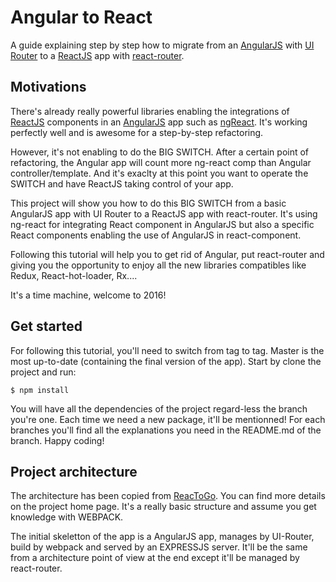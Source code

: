 # Angular to React
A guide explaining step by step how to migrate from an [AngularJS](https://angularjs.org/) with [UI Router](https://github.com/angular-ui/ui-router) to a [ReactJS](https://facebook.github.io/react/) app with [react-router](https://github.com/reactjs/react-router).

## Motivations
There's already really powerful libraries enabling the integrations of [ReactJS](https://facebook.github.io/react/) components in an [AngularJS](https://angularjs.org/) app such as [ngReact](https://github.com/ngReact/ngReact). It's working perfectly well and is awesome for a step-by-step refactoring.

However, it's not enabling to do the BIG SWITCH. After a certain point of refactoring, the Angular app will count more ng-react comp than Angular controller/template. And it's exaclty at this point you want to operate the SWITCH and have ReactJS taking control of your app.

This project will show you how to do this BIG SWITCH from a basic AngularJS app with UI Router to a ReactJS app with react-router. It's using ng-react for integrating React component in AngularJS but also a specific React components enabling the use of AngularJS in react-component.

Following this tutorial will help you to get rid of Angular, put react-router and giving you the opportunity to enjoy all the new libraries compatibles like Redux, React-hot-loader, Rx....

It's a time machine, welcome to 2016!

## Get started
For following this tutorial, you'll need to switch from tag to tag. Master is the most up-to-date (containing the final version of the app). Start by clone the project and run:

```
$ npm install
```

You will have all the dependencies of the project regard-less the branch you're one. Each time we need a new package, it'll be mentionned! For each branches you'll find all the explanations you need in the README.md of the branch. Happy coding!


## Project architecture
The architecture has been copied from [ReacToGo](http://github.com/PBRT/reactogo.git). You can find more details on the project home page. It's a really basic structure and assume you get knowledge with WEBPACK.

The initial skeletton of the app is a AngularJS app, manages by UI-Router, build by webpack and served by an EXPRESSJS server. It'll be the same from a architecture point of view at the end except it'll be managed by react-router.

